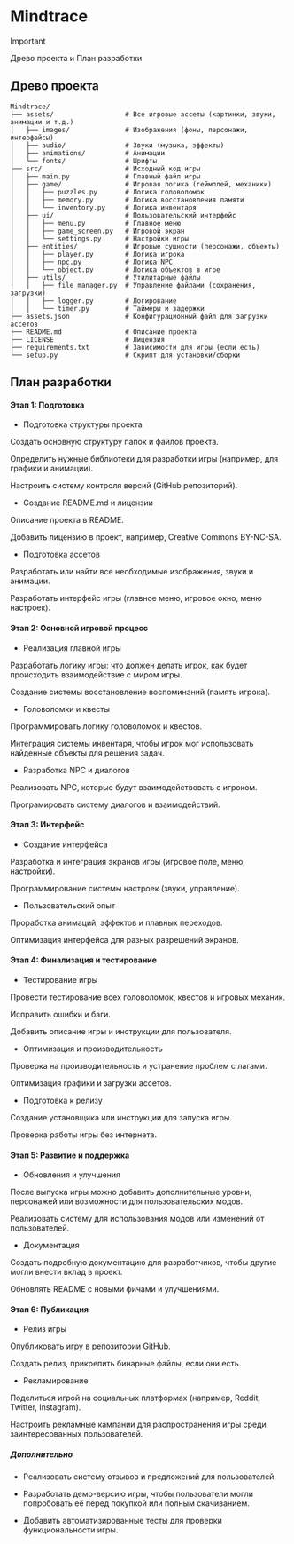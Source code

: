 # Mindtrace
>[!IMPORTANT]
> Древо проекта и План разработки

## Древо проекта

```plaintext
Mindtrace/
├── assets/                  # Все игровые ассеты (картинки, звуки, анимации и т.д.)
│   ├── images/              # Изображения (фоны, персонажи, интерфейсы)
│   ├── audio/               # Звуки (музыка, эффекты)
│   ├── animations/          # Анимации
│   └── fonts/               # Шрифты
├── src/                     # Исходный код игры
│   ├── main.py              # Главный файл игры
│   ├── game/                # Игровая логика (геймплей, механики)
│   │   ├── puzzles.py       # Логика головоломок
│   │   ├── memory.py        # Логика восстановления памяти
│   │   └── inventory.py     # Логика инвентаря
│   ├── ui/                  # Пользовательский интерфейс
│   │   ├── menu.py          # Главное меню
│   │   ├── game_screen.py   # Игровой экран
│   │   └── settings.py      # Настройки игры
│   ├── entities/            # Игровые сущности (персонажи, объекты)
│   │   ├── player.py        # Логика игрока
│   │   ├── npc.py           # Логика NPC
│   │   └── object.py        # Логика объектов в игре
│   ├── utils/               # Утилитарные файлы
│   │   ├── file_manager.py  # Управление файлами (сохранения, загрузки)
│   │   ├── logger.py        # Логирование
│   │   └── timer.py         # Таймеры и задержки
├── assets.json              # Конфигурационный файл для загрузки ассетов
├── README.md                # Описание проекта
├── LICENSE                  # Лицензия
├── requirements.txt         # Зависимости для игры (если есть)
└── setup.py                 # Скрипт для установки/сборки
```

## План разработки

#### Этап 1: Подготовка

- Подготовка структуры проекта

Создать основную структуру папок и файлов проекта.

Определить нужные библиотеки для разработки игры (например, для графики и анимации).

Настроить систему контроля версий (GitHub репозиторий).


- Создание README.md и лицензии

Описание проекта в README.

Добавить лицензию в проект, например, Creative Commons BY-NC-SA.


- Подготовка ассетов

Разработать или найти все необходимые изображения, звуки и анимации.

Разработать интерфейс игры (главное меню, игровое окно, меню настроек).


#### Этап 2: Основной игровой процесс

- Реализация главной игры

Разработать логику игры: что должен делать игрок, как будет происходить взаимодействие с миром игры.

Создание системы восстановление воспоминаний (память игрока).


- Головоломки и квесты

Программировать логику головоломок и квестов.

Интеграция системы инвентаря, чтобы игрок мог использовать найденные объекты для решения задач.


- Разработка NPC и диалогов

Реализовать NPC, которые будут взаимодействовать с игроком.

Програмировать систему диалогов и взаимодействий.


#### Этап 3: Интерфейс

- Создание интерфейса

Разработка и интеграция экранов игры (игровое поле, меню, настройки).

Программирование системы настроек (звуки, управление).


- Пользовательский опыт

Проработка анимаций, эффектов и плавных переходов.

Оптимизация интерфейса для разных разрешений экранов.


#### Этап 4: Финализация и тестирование

- Тестирование игры

Провести тестирование всех головоломок, квестов и игровых механик.

Исправить ошибки и баги.

Добавить описание игры и инструкции для пользователя.


- Оптимизация и производительность

Проверка на производительность и устранение проблем с лагами.

Оптимизация графики и загрузки ассетов.


- Подготовка к релизу

Создание установщика или инструкции для запуска игры.

Проверка работы игры без интернета.


#### Этап 5: Развитие и поддержка

- Обновления и улучшения

После выпуска игры можно добавить дополнительные уровни, персонажей или возможности для пользовательских модов.

Реализовать систему для использования модов или изменений от пользователей.


- Документация

Создать подробную документацию для разработчиков, чтобы другие могли внести вклад в проект.

Обновлять README с новыми фичами и улучшениями.



#### Этап 6: Публикация

- Релиз игры

Опубликовать игру в репозитории GitHub.

Создать релиз, прикрепить бинарные файлы, если они есть.

- Рекламирование

Поделиться игрой на социальных платформах (например, Reddit, Twitter, Instagram).

Настроить рекламные кампании для распространения игры среди заинтересованных пользователей.



##### Дополнительно

- Реализовать систему отзывов и предложений для пользователей.

- Разработать демо-версию игры, чтобы пользователи могли попробовать её перед покупкой или полным скачиванием.

- Добавить автоматизированные тесты для проверки функциональности игры.


